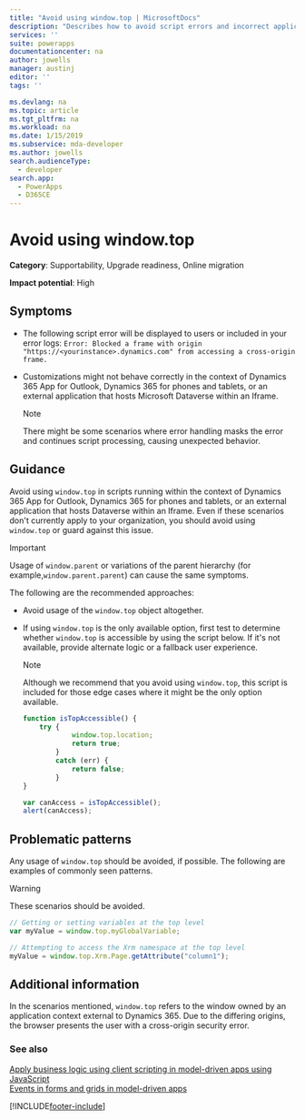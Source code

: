```yaml
---
title: "Avoid using window.top | MicrosoftDocs"
description: "Describes how to avoid script errors and incorrect application behavior associated with using window.top in JavaScript customizations."
services: ''
suite: powerapps
documentationcenter: na
author: jowells
manager: austinj
editor: ''
tags: ''

ms.devlang: na
ms.topic: article
ms.tgt_pltfrm: na
ms.workload: na
ms.date: 1/15/2019
ms.subservice: mda-developer
ms.author: jowells
search.audienceType: 
  - developer
search.app: 
  - PowerApps
  - D365CE
---
```

# Avoid using window.top

**Category**: Supportability, Upgrade readiness, Online migration

**Impact potential**: High

<a name='symptoms'></a>

## Symptoms

- The following script error will be displayed to users or included in your error logs: `Error: Blocked a frame with origin "https://<yourinstance>.dynamics.com" from accessing a cross-origin frame.`
- Customizations might not behave correctly in the context of Dynamics 365 App for Outlook, Dynamics 365 for phones and tablets, or an external application that hosts Microsoft Dataverse within an Iframe.

  > [!NOTE]
  > There might be some scenarios where error handling masks the error and continues script processing, causing unexpected behavior.

<a name='guidance'></a>

## Guidance

Avoid using `window.top` in scripts running within the context of Dynamics 365 App for Outlook, Dynamics 365 for phones and tablets, or an external application that hosts Dataverse within an Iframe. Even if these scenarios don't currently apply to your organization, you should avoid using `window.top` or guard against this issue.

 > [!IMPORTANT]
 > Usage of `window.parent` or variations of the parent hierarchy (for example,`window.parent.parent`) can cause the same symptoms.

The following are the recommended approaches:

- Avoid usage of the `window.top` object altogether.

- If using `window.top` is the only available option, first test to determine whether `window.top` is accessible by using the script below. If it's not available, provide alternate logic or a fallback user experience.

  > [!NOTE]
  > Although we recommend that you avoid using `window.top`, this script is included for those edge cases where it might be the only option available.

    ```javascript
    function isTopAccessible() {
        try {
                window.top.location;
                return true;
            }
            catch (err) {
                return false;
            }
    }

    var canAccess = isTopAccessible();
    alert(canAccess);
    ```

<a name='problem'></a>

## Problematic patterns

Any usage of `window.top` should be avoided, if possible. The following are examples of commonly seen patterns.

> [!WARNING]
> These scenarios should be avoided.

```javascript
// Getting or setting variables at the top level
var myValue = window.top.myGlobalVariable;

// Attempting to access the Xrm namespace at the top level
myValue = window.top.Xrm.Page.getAttribute("column1");
```

<a name='additional'></a>

## Additional information

In the scenarios mentioned, `window.top` refers to the window owned by an application context external to Dynamics 365. Due to the differing origins, the browser presents the user with a cross-origin security error.

### See also
[Apply business logic using client scripting in model-driven apps using JavaScript](../../client-scripting.md)<br/>
[Events in forms and grids in model-driven apps](../../clientapi/events-forms-grids.md)<br/>


[!INCLUDE[footer-include](../../../../includes/footer-banner.md)]